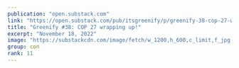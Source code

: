 ```yaml
---
publication: "open.substack.com"
link: "https://open.substack.com/pub/itsgreenify/p/greenify-38-cop-27-wrapping-up"
title: "Greenify #38: COP 27 wrapping up!"
excerpt: "November 18, 2022"
image: "https://substackcdn.com/image/fetch/w_1200,h_600,c_limit,f_jpg,q_auto:good,fl_progressive:steep/https%3A%2F%2Fbucketeer-e05bbc84-baa3-437e-9518-adb32be77984.s3.amazonaws.com%2Fpublic%2Fimages%2F7990cf21-ce8a-471e-8051-94ce0f0837da_1024x683.jpeg"
group: con
rank: 11
---
```

